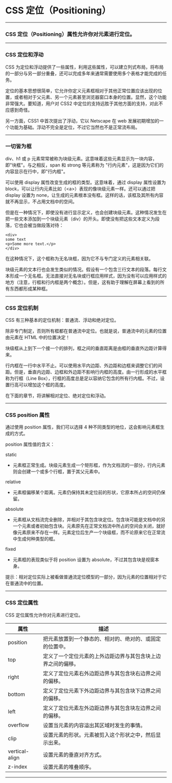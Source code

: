 # CSS 定位（Positioning）

---

### CSS 定位（Positioning）属性允许你对元素进行定位。

---

### CSS 定位和浮动

CSS 为定位和浮动提供了一些属性，利用这些属性，可以建立列式布局，将布局的一部分与另一部分重叠，还可以完成多年来通常需要使用多个表格才能完成的任务。

定位的基本思想很简单，它允许你定义元素框相对于其他正常位置应该出现的位置，或者相对于父元素、另一个元素甚至浏览器窗口本身的位置。显然，这个功能非常强大。要知道，用户对 CSS2 中定位的支持远胜于其他方面的支持，对此不应感到奇怪。

另一方面，CSS1 中首次提出了浮动，它以 Netscape 在 web 发展初期增加的一个功能为基础。浮动不完全是定位，不过它当然也不是正常流布局。

---

### 一切皆为框

div、h1 或 p 元素常常被称为块级元素。这意味着这些元素显示为一块内容，即"块框"。与之相反，span 和 strong 等元素称为 "行内元素"，这是因为它们的内容显示在行中，即"行内框"。

可以使用 display 属性改变生成的框的类型。这意味着，通过 display 属性设置为 block，可以让行内元素比如（&lt;a&gt;）表现的像块级元素一样。还可以通过把 display 设置为 none，让生成的元素根本没有框。这样的话，该框及其所有内容就不再显示，不占用文档中的空间。

但是在一种情况下，即使没有进行显示定义，也会创建块级元素。这种情况发生在把一些文本添加到一个块级元素（div）的开头。即使没有把这些文本定义为段落，它也会被当做段落对待：

```
<div>
some text
<p>Some more text.</p>
</div>
```

在这种情况下，这个框称为无名块框，因为它不与专门定义的元素相关联。

块级元素的文本行也会发生类似的情况。假设有一个包含三行文本的段落。每行文本形成一个无名框。无法直接对无名块或行框应用样式，因为没有可以应用样式的地方（注意，行框和行内框是两个概念）。但是，这有助于理解在屏幕上看到的所有东西都形成某种框。

---

### CSS 定位机制

CSS 有三种基本的定位机制：普通流、浮动和绝对定位。

除非专门制定，否则所有框都在普通流中定位。也就是说，普通流中的元素的位置由元素在 HTML 中的位置决定！

块级框从上到下一个接一个的排列，框之间的垂直距离是由框的垂直外边距计算得来。

行内框在一行中水平不止。可以使用水平内边距、外边距和边框来调整它们的间距。但是，垂直内边距、边框和外边距不影响行内框的高度。由一行形成的水平框称为行框（Line Box），行框的高度总是足以容纳它包含的所有行内框。不过，设置行高可以增加这个框的高度。

在下面的章节，将讲解相对定位、绝对定位和浮动。

---

### CSS position 属性

通过使用 position 属性，我们可以选择 4 种不同类型的地位，这会影响元素框生成的方式。

position 属性值的含义：

static 

* 元素框正常生成。块级元素生成一个矩形框，作为文档流的一部分，行内元素则会创建一个或多个行框，置于其父元素中。

relative

* 元素框偏移某个距离。元素仍保持其未定位前的形状，它原本所占的空间仍保留。

absolute

* 元素框从文档流完全删除，并相对于其包含块定位。包含块可能是文档中的另一个元素或者初始包含块。元素原先在正常文档流中所占的空间会关闭，就好像元素原来不存在一样。元素定位后生产一个块级框，而不论原来它在正常流中生成何种类型的框。

fixed

* 元素框的表现类似于将 position 设置为 absolute，不过其包含块是视窗本身。

提示：相对定位实际上被看做普通流定位模型的一部分，因为元素的位置相对于它在普通流中的位置。

---

### CSS 定位属性

CSS 定位属性允许你对元素进行定位。

| 属性 | 描述
|------|-----
| position | 把元素放置到一个静态的、相对的、绝对的、或固定的位置中。
| top | 定义了一个定位元素的上外边距边界与其包含块上边界之间的偏移。
| right | 定义了定位元素右外边距边界与其包含块右边界之间的偏移。
| bottom | 定义了定位元素下外边距边界与其包含块下边界之间的偏移。
| left | 定义了定位元素左外边距边界与其包含块左边界之间的偏移。
| overflow | 设置当元素的内容溢出其区域时发生的事情。
| clip | 设置元素的形状。元素被剪入这个形状之中，然后显示出来。
| vertical-align | 设置元素的垂直对齐方式。
| z-index | 设置元素的堆叠顺序。

---
